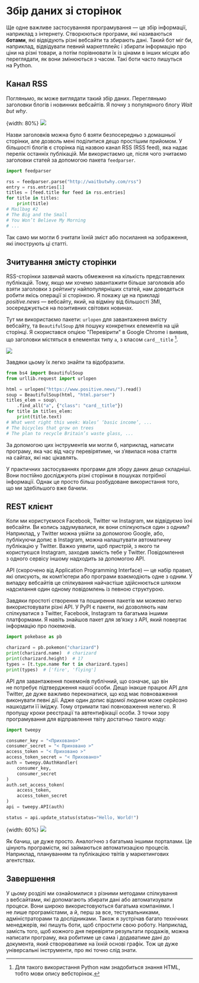 # Збір даних зі сторінок

Ще одне важливе застосуванняя програмування — це&nbsp;збір інформації, наприклад з&nbsp;інтернету. Створюються програми, які називаються **ботами**, які відвідують різні вебсайти та&nbsp;збирають дані. Такий бот міг би, наприклад, відвідувати певний маркетплейс і збирати інформацію про ціни на&nbsp;різні товари, а потім порівнювати їх із цінами в&nbsp;інших місцях або переглядати, як&nbsp;вони змінюються з&nbsp;часом. Такі боти часто пишуться на&nbsp;Python.

## Канал RSS

Погляньмо, як&nbsp;може виглядати такий збір даних. Перегляньмо заголовки блогів і новинних вебсайтів. Я почну з&nbsp;популярного блогу *Wait but why*.

{width: 80%}
![](404_wait_but_why.png)

Назви заголовків можна було б взяти безпосередньо з&nbsp;домашньої сторінки, але дозволь мені поділитися дещо простішим прийомом. У більшості блогів є сторінка під назвою канал RSS (RSS feed), яка надає перелік останніх публікацій. Ми&nbsp;використаємо це, після чого зчитаємо заголовки статей за допомогою пакета `feedparser`.

```python
import feedparser

rss = feedparser.parse("http://waitbutwhy.com/rss")
entry = rss.entries[1]
titles = [feed.title for feed in rss.entries]
for title in titles:
    print(title)
# Mailbag #2
# The Big and the Small
# You Won’t Believe My Morning
# ...
```

Так само ми&nbsp;могли б зчитати їхній зміст або посилання на&nbsp;зображення, які ілюструють ці статті.

## Зчитування змісту сторінки

RSS-сторінки зазвичай мають обмеження на&nbsp;кількість представлених публікацій. Тому, якщо ми&nbsp;хочемо завантажити більше заголовків або взяти заголовки з&nbsp;рейтингу найпопулярніших статей, нам доведеться робити якісь операції зі сторінкою. Я покажу це&nbsp;на&nbsp;прикладі *positive.news* — вебсайту, який, на&nbsp;відміну від більшості ЗМІ, зосереджується на&nbsp;позитивних світових новинах.

Тут ми&nbsp;використаємо пакети: `urlopen` для завантаження вмісту вебсайту, та&nbsp;`BeautifulSoup` для пошуку конкретних елементів на&nbsp;цій сторінці. Я скористався опцією "Перевірити" в&nbsp;Google Chrome і виявив, що&nbsp;заголовки містяться в&nbsp;елементах типу `а`, з&nbsp;класом `card__title` [^403_1].

![](404_positivenews.png)

Завдяки цьому їх легко знайти та&nbsp;відобразити.

```python
from bs4 import BeautifulSoup
from urllib.request import urlopen

html = urlopen("https://www.positive.news/").read()
soup = BeautifulSoup(html, "html.parser")
titles_elem = soup\
    .find_all("a", {"class": "card__title"})
for title in titles_elem:
    print(title.text)
# What went right this week: Wales’ ‘basic income’, ...
# The bicycles that grow on trees
# The plan to recycle Britain’s waste glass, ...
```

За допомогою цих інструментів ми&nbsp;могли б, наприклад, написати програму, яка час&nbsp;від часу перевірятиме, чи з’явилася нова стаття на&nbsp;сайтах, які нас цікавлять.

У практичних застосуваннях програми для збору даних дещо складніші. Вони постійно досліджують різні сторінки в&nbsp;пошуках потрібної інформації. Однак це&nbsp;просто більш розбудоване використання того, що&nbsp;ми&nbsp;здебільшого вже бачили.

## REST клієнт

Коли ми&nbsp;користуємося Facebook, Twitter чи Instagram, ми&nbsp;відвідуємо їхні вебсайти. Ви колись задумувалися, як&nbsp;вони спілкуються один з&nbsp;одним? Наприклад, у&nbsp;Twitter можна увійти за допомогою Google, або, публікуючи допис в&nbsp;Instagram, можна налаштувати автоматичну публікацію у&nbsp;Twitter. Важко уявити, щоб пристрій, з&nbsp;якого ти користуєшся Instagram, заходив замість тебе у&nbsp;Twitter. Повідомлення з&nbsp;одного сервісу іншому надходить за допомогою API.

API (скорочено від Application Programming Interface) — це&nbsp;набір правил, які описують, як&nbsp;комп’ютери або програми взаємодіють одне з&nbsp;одним. У випадку вебсайтів це&nbsp;спілкування найчастіше здійснюється шляхом надсилання один одному повідомлень із певною структурою.

Завдяки простоті створення та&nbsp;поширення пакетів ми&nbsp;можемо легко використовувати різні API. У PyPI є пакети, які дозволяють нам спілкуватися з&nbsp;Twitter, Facebook, Instagram та&nbsp;багатьма іншими платформами. Я навіть знайшов пакет для зв’язку з&nbsp;API, який повертає інформацію про покемонів.

```python
import pokebase as pb

charizard = pb.pokemon("charizard")
print(charizard.name)  # charizard
print(charizard.height)  # 17
types = [t.type.name for t in charizard.types]
print(types)  # ['fire', 'flying']
```

API для завантаження покемонів публічний, що&nbsp;означає, що&nbsp;він не&nbsp;потребує підтвердження нашої особи. Дещо інакше працює API для Twitter, де&nbsp;дуже важливо переконатися, що&nbsp;код має повноваження виконувати певні дії. Адже один допис відомої людини може серйозно нашкодити її&nbsp;іміджу. Тому отримати такі повноваження нелегко. Я пропущу кроки реєстрації та&nbsp;автентифікації особи. З точки зору програмування для відправлення твіту достатньо такого коду:

```python
import tweepy

consumer_key = "<Приховано>"
consumer_secret = "< Приховано >"
access_token = "< Приховано >"
access_token_secret = "< Приховано>"
auth = tweepy.OAuthHandler(
    consumer_key,
    consumer_secret
)
auth.set_access_token(
    access_token,
    access_token_secret
)
api = tweepy.API(auth)

status = api.update_status(status="Hello, World!")
```

{width: 60%}
![](tweet.png)

Як бачиш, це&nbsp;дуже просто. Аналогічно з&nbsp;багатьма іншими порталами. Це цінують програмісти, які займаються автоматизацією процесів. Наприклад, плануванням та&nbsp;публікацією твітів у&nbsp;маркетингових агентствах.

## Завершення

У цьому розділі ми&nbsp;ознайомилися з&nbsp;різними методами спілкування з&nbsp;вебсайтами, які допомагають збирати дані або автоматизувати процеси. Вони широко використовуються багатьма компаніями. І не&nbsp;лише програмістами, а й, перш за все, тестувальниками, адміністраторами та&nbsp;дослідниками. Також я зустрічав багато технічних менеджерів, які пишуть боти, щоб спростити свою роботу. Наприклад, замість того, щоб кожного дня перевіряти результати продажів, можна написати програму, яка робитиме це&nbsp;сама і додаватиме дані до документа, який створюватиме на&nbsp;їхній основі графік. Тож це&nbsp;дуже універсальні інструменти, про які точно слід знати.

[^403_1]: Для такого використання Python нам знадобиться знання HTML, тобто мови опису вебсторінок.




